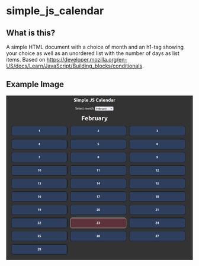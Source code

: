 # simple_js_calendar

## What is this?
A simple HTML document with a choice of month and an h1-tag showing your choice as well as an unordered list with the number of days as list items.
Based on https://developer.mozilla.org/en-US/docs/Learn/JavaScript/Building_blocks/conditionals.

## Example Image
![Simple JS Calendar](./assets/JSCalendarExample.png "Simple JS Calendar")
